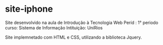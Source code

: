 # site-iphone
Site desenvolvido na aula de Introdução à Tecnologia Web
Períd : 1° periodo 
curso: Sistema de Informação
Intituição: UniRios

Site implemnetado com HTML e CSS, utilizando a biblioteca Jquery. 
